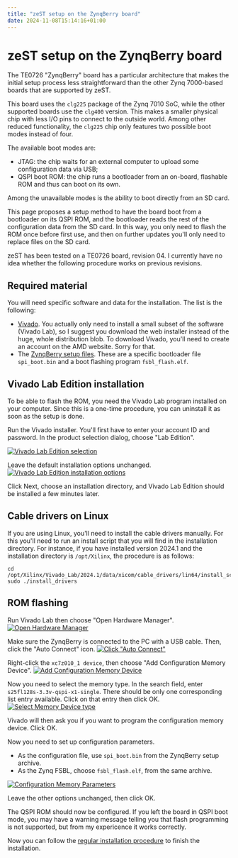 ```yaml
---
title: "zeST setup on the ZynqBerry board"
date: 2024-11-08T15:14:16+01:00
---
```


# zeST setup on the ZynqBerry board

The TE0726 "ZynqBerry" board has a particular architecture that makes the initial setup
process less straightforward than the other Zynq 7000-based boards that are supported by
zeST.

This board uses the `clg225` package of the Zynq 7010 SoC, while the other supported
boards use the `clg400` version.
This makes a smaller physical chip with less I/O pins to connect to the outside world.
Among other reduced functionality, the `clg225` chip only features two possible boot
modes instead of four.

The available boot modes are:
 - JTAG: the chip waits for an external computer to upload some configuration data via USB;
 - QSPI boot ROM: the chip runs a bootloader from an on-board, flashable ROM and thus can
boot on its own.

Among the unavailable modes is the ability to boot directly from an SD card.

This page proposes a setup method to have the board boot from a bootloader on its QSPI
ROM, and the bootloader reads the rest of the configuration data from the SD card.
In this way, you only need to flash the ROM once before first use, and then on further
updates you'll only need to replace files on the SD card.

zeST has been tested on a TE0726 board, revision 04.
I currently have no idea whether the following procedure works on previous revisions.

## Required material

You will need specific software and data for the installation.
The list is the following:

 - [Vivado](https://www.xilinx.com/support/download/index.html/content/xilinx/en/downloadNav/vivado-design-tools.html).
You actually only need to install a small subset of the software (Vivado Lab),
so I suggest you download the web installer instead of the huge, whole
distribution blob.
To download Vivado, you'll need to create an account on the AMD website.
Sorry for that.
 - The [ZynqBerry setup files](https://zest.sector1.fr/download/zynqberry_setup.tar.xz).
These are a specific bootloader file `spi_boot.bin` and a boot flashing program
`fsbl_flash.elf`.


## Vivado Lab Edition installation

To be able to flash the ROM, you need the Vivado Lab program installed on your computer.
Since this is a one-time procedure, you can uninstall it as soon as the setup is done.

Run the Vivado installer.
You'll first have to enter your account ID and password.
In the product selection dialog, choose "Lab Edition".

[![Vivado Lab Edition selection](img/zynqberry_setup_vivado_install1.png)](img/zynqberry_setup_vivado_install1.png)

Leave the default installation options unchanged.
[![Vivado Lab Edition installation options](img/zynqberry_setup_vivado_install2.png)](img/zynqberry_setup_vivado_install2.png)

Click Next, choose an installation directory, and Vivado Lab Edition should be installed a few minutes later.

## Cable drivers on Linux

If you are using Linux, you'll need to install the cable drivers manually.
For this you'll need to run an install script that you will find in the installation
directory.
For instance, if you have installed version 2024.1 and the installation directory is
`/opt/Xilinx`, the procedure is as follows:

```
cd /opt/Xilinx/Vivado_Lab/2024.1/data/xicom/cable_drivers/lin64/install_script/install_drivers
sudo ./install_drivers
```


## ROM flashing

Run Vivado Lab then choose "Open Hardware Manager".
[![Open Hardware Manager](img/zynqberry_setup_vivado_lab1.png)](img/zynqberry_setup_vivado_lab1.png)

Make sure the ZynqBerry is connected to the PC with a USB cable.
Then, click the "Auto Connect" icon.
[![Click "Auto Connect"](img/zynqberry_setup_vivado_lab2.png)](img/zynqberry_setup_vivado_lab2.png)

Right-click the `xc7z010_1 device`, then choose "Add Configuration Memory Device".
[![Add Configuration Memory Device](img/zynqberry_setup_vivado_lab3.png)](img/zynqberry_setup_vivado_lab3.png)

Now you need to select the memory type.
In the search field, enter `s25fl128s-3.3v-qspi-x1-single`.
There should be only one corresponding list entry available.
Click on that entry then click OK.
[![Select Memory Device type](img/zynqberry_setup_vivado_lab4.png)](img/zynqberry_setup_vivado_lab4.png)

Vivado will then ask you if you want to program the configuration memory device.
Click OK.

Now you need to set up configuration parameters.
 - As the configuration file, use `spi_boot.bin` from the ZynqBerry setup archive.
 - As the Zynq FSBL, choose `fsbl_flash.elf`, from the same archive.

[![Configuration Memory Parameters](img/zynqberry_setup_vivado_lab5.png)](img/zynqberry_setup_vivado_lab5.png)

Leave the other options unchanged, then click OK.

The QSPI ROM should now be configured.
If you left the board in QSPI boot mode, you may have a warning message telling you that flash programming
is not supported, but from my expericence it works correctly.

Now you can follow the [regular installation procedure](/getting-started/#installation) to finish the installation.


